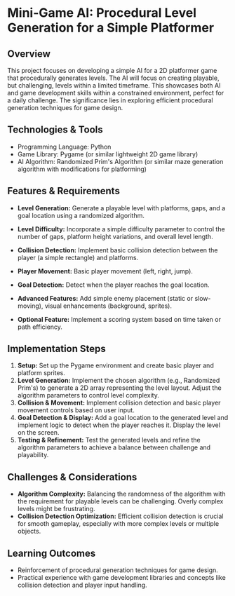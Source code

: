 # Mini-Game AI:  Procedural Level Generation for a Simple Platformer

## Overview
This project focuses on developing a simple AI for a 2D platformer game that procedurally generates levels.  The AI will focus on creating playable, but challenging, levels within a limited timeframe. This showcases both AI and game development skills within a constrained environment, perfect for a daily challenge.  The significance lies in exploring efficient procedural generation techniques for game design.

## Technologies & Tools
- Programming Language: Python
- Game Library: Pygame (or similar lightweight 2D game library)
- AI Algorithm:  Randomized Prim's Algorithm (or similar maze generation algorithm with modifications for platforming)


## Features & Requirements
- **Level Generation:**  Generate a playable level with platforms, gaps, and a goal location using a randomized algorithm.
- **Level Difficulty:**  Incorporate a simple difficulty parameter to control the number of gaps, platform height variations, and overall level length.
- **Collision Detection:** Implement basic collision detection between the player (a simple rectangle) and platforms.
- **Player Movement:**  Basic player movement (left, right, jump).
- **Goal Detection:** Detect when the player reaches the goal location.

- **Advanced Features:** Add simple enemy placement (static or slow-moving),  visual enhancements (background, sprites).
- **Optional Feature:** Implement a scoring system based on time taken or path efficiency.


## Implementation Steps
1. **Setup:** Set up the Pygame environment and create basic player and platform sprites.
2. **Level Generation:** Implement the chosen algorithm (e.g., Randomized Prim's) to generate a 2D array representing the level layout.  Adjust the algorithm parameters to control level complexity.
3. **Collision & Movement:**  Implement collision detection and basic player movement controls based on user input.
4. **Goal Detection & Display:** Add a goal location to the generated level and implement logic to detect when the player reaches it. Display the level on the screen.
5. **Testing & Refinement:** Test the generated levels and refine the algorithm parameters to achieve a balance between challenge and playability.


## Challenges & Considerations
- **Algorithm Complexity:** Balancing the randomness of the algorithm with the requirement for playable levels can be challenging.  Overly complex levels might be frustrating.
- **Collision Detection Optimization:** Efficient collision detection is crucial for smooth gameplay, especially with more complex levels or multiple objects.


## Learning Outcomes
- Reinforcement of procedural generation techniques for game design.
- Practical experience with game development libraries and concepts like collision detection and player input handling.

